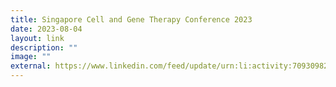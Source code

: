 ```yaml
---
title: Singapore Cell and Gene Therapy Conference 2023
date: 2023-08-04
layout: link
description: ""
image: ""
external: https://www.linkedin.com/feed/update/urn:li:activity:7093098268108226560
---
```

